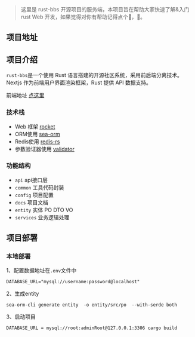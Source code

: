> 这里是 rust-bbs 开源项目的服务端，本项目旨在帮助大家快速了解&入门 rust Web 开发，如果觉得对你有帮助记得点个🌟，🙏。

## 项目地址

## 项目介绍

`rust-bbs`是一个使用 Rust 语言搭建的开源社区系统，采用前后端分离技术。Nextjs 作为前端用户界面渲染框架，Rust 提供 API 数据支持。

前端地址 [点这里](https://github.com/chaojiangcn/rust-bbs-website)

### 技术栈
- Web 框架 [rocket](https://rocket.rs/)
- ORM使用 [sea-orm](https://www.sea-ql.org/SeaORM/)
- Redis使用 [redis-rs](https://github.com/redis-rs/redis-rs)
- 参数验证器使用 [validator](https://github.com/Keats/validator)

### 功能结构
- `api` api接口层
- `common` 工具代码封装
- `config` 项目配置
- `docs`   项目文档
- `entity` 实体 PO DTO VO
- `services` 业务逻辑处理

## 项目部署

### 本地部署
1、配置数据地址在`.env`文件中
```shell
DATABASE_URL="mysql://username:password@localhost"
```
2、生成entity
```shell
sea-orm-cli generate entity  -o entity/src/po  --with-serde both
```
3、启动项目
```shell
DATABASE_URL = mysql://root:adminRoot@127.0.0.1:3306 cargo build
```